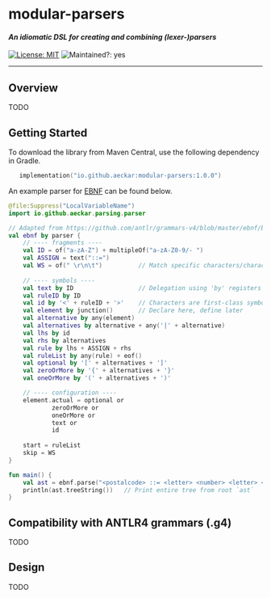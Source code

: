# modular-parsers
#### *An idiomatic DSL for creating and combining (lexer-)parsers*
[![License: MIT](https://img.shields.io/badge/License-MIT-yellow.svg)](https://opensource.org/licenses/MIT) ![Maintained?: yes](https://img.shields.io/badge/Maintained%3F-yes-green.svg)

---
## Overview
TODO
## Getting Started
To download the library from Maven Central, use the following dependency in Gradle.
```kotlin
   implementation("io.github.aeckar:modular-parsers:1.0.0")
```
An example parser for [EBNF](https://en.wikipedia.org/wiki/Extended_Backus%E2%80%93Naur_form) can be found below.
```kotlin
@file:Suppress("LocalVariableName")
import io.github.aeckar.parsing.parser

// Adapted from https://github.com/antlr/grammars-v4/blob/master/ebnf/bnf.g4
val ebnf by parser {
    // ---- fragments ----
    val ID = of("a-zA-Z") + multipleOf("a-zA-Z0-9/- ")
    val ASSIGN = text("::=")
    val WS = of(" \r\n\t")          // Match specific characters/character ranges
    
    // ---- symbols ----
    val text by ID                  // Delegation using 'by' registers symbol
    val ruleID by ID
    val id by '<' + ruleID + '>'    // Characters are first-class symbols
    val element by junction()       // Declare here, define later
    val alternative by any(element)
    val alternatives by alternative + any('|' + alternative)
    val lhs by id
    val rhs by alternatives
    val rule by lhs + ASSIGN + rhs
    val ruleList by any(rule) + eof()
    val optional by '[' + alternatives + ']'
    val zeroOrMore by '{' + alternatives + '}'
    val oneOrMore by '(' + alternatives + ')'

    // ---- configuration ----
    element.actual = optional or
            zeroOrMore or
            oneOrMore or
            text or
            id
    
    start = ruleList
    skip = WS
}

fun main() {
    val ast = ebnf.parse("<postalcode> ::= <letter> <number> <letter> <number> <letter> <number>")
    println(ast.treeString())   // Print entire tree from root `ast`
}
```
## Compatibility with ANTLR4 grammars (.g4)
TODO

## Design
TODO
